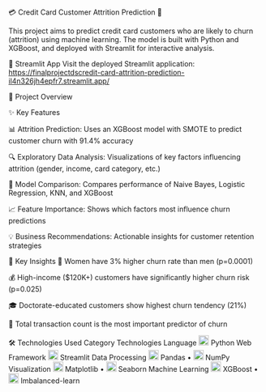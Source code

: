 💳 Credit Card Customer Attrition Prediction 🔮

This project aims to predict credit card customers who are likely to churn (attrition) using machine learning. The model is built with Python and XGBoost, and deployed with Streamlit for interactive analysis.

🚀 Streamlit App
Visit the deployed Streamlit application:
https://finalprojectdscredit-card-attrition-prediction-il4n326jh4epfr7.streamlit.app/


📌 Project Overview

✨ Key Features

📊 Attrition Prediction: Uses an XGBoost model with SMOTE to predict customer churn with 91.4% accuracy

🔍 Exploratory Data Analysis: Visualizations of key factors influencing attrition (gender, income, card category, etc.)

🤖 Model Comparison: Compares performance of Naive Bayes, Logistic Regression, KNN, and XGBoost

📈 Feature Importance: Shows which factors most influence churn predictions

💡 Business Recommendations: Actionable insights for customer retention strategies

🔎 Key Insights
👩 Women have 3% higher churn rate than men (p=0.0001)

💰 High-income ($120K+) customers have significantly higher churn risk (p=0.025)

🎓 Doctorate-educated customers show highest churn tendency (21%)

🛒 Total transaction count is the most important predictor of churn

🛠️ Technologies Used
Category	Technologies
Language	<img src="https://img.icons8.com/color/48/000000/python.png" width="20"/> Python
Web Framework	<img src="https://streamlit.io/images/brand/streamlit-mark-color.png" width="20"/> Streamlit
Data Processing	<img src="https://img.icons8.com/color/48/000000/pandas.png" width="20"/> Pandas • <img src="https://img.icons8.com/color/48/000000/numpy.png" width="20"/> NumPy
Visualization	<img src="https://matplotlib.org/_static/logo2_compressed.svg" width="20"/> Matplotlib • <img src="https://seaborn.pydata.org/_static/logo-wide-lightbg.svg" width="20"/> Seaborn
Machine Learning	<img src="https://xgboost.ai/images/logo/xgboost-logo.png" width="20"/> XGBoost • <img src="https://imbalanced-learn.org/stable/_static/imbalanced-learn-logo.svg" width="20"/> Imbalanced-learn
